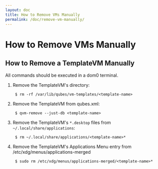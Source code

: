 ```yaml
---
layout: doc
title: How to Remove VMs Manually
permalink: /doc/remove-vm-manually/
---
```


How to Remove VMs Manually
==========================

How to Remove a TemplateVM Manually
-----------------------------------

All commands should be executed in a dom0 terminal.

1. Remove the TemplateVM's directory:

        $ rm -rf /var/lib/qubes/vm-templates/<template-name>

2. Remove the TemplateVM from qubes.xml:

        $ qvm-remove --just-db <template-name>

3. Remove the TemplateVM's `*.desktop` files from `~/.local/share/applications`:

        $ rm ~/.local/share/applications/<template-name>*

4. Remove the TemplateVM's Applications Menu entry from /etc/xdg/menus/applications-merged
        
        $ sudo rm /etc/xdg/menus/applications-merged/<template-name>*
